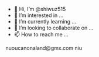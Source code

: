 - 👋 Hi, I’m @shiwuz515
- 👀 I’m interested in ...
- 🌱 I’m currently learning ...
- 💞️ I’m looking to collaborate on ...
- 📫 How to reach me ...

<!---2586365789
shiwuz515/shiwuz515 is a ✨ special ✨ repository because its `README.md` (this file) appears on your GitHub profile.
You can click the Preview link to take a look at your changes.
--->nuoucanonaland@gmx.com niu
